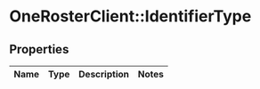 # OneRosterClient::IdentifierType

## Properties
Name | Type | Description | Notes
------------ | ------------- | ------------- | -------------

